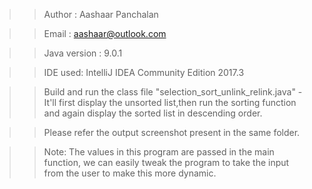 >> Author : Aashaar Panchalan

>> Email : aashaar@outlook.com

>> Java version : 9.0.1

>> IDE used: IntelliJ IDEA Community Edition 2017.3

>> Build and run the class file "selection_sort_unlink_relink.java"
	- It'll first display the unsorted list,then run the sorting function and again display the sorted list in descending order.

>> Please refer the output screenshot present in the same folder.

>> Note: The values in this program are passed in the main function, we can easily tweak the program to take the input from the user to make this more dynamic.